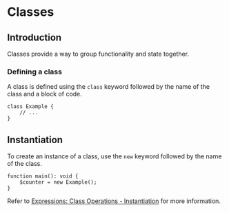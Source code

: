 # Classes

## Introduction

Classes provide a way to group functionality and state together.

### Defining a class

A class is defined using the `class` keyword followed by the name of the class and a block of code.

```
class Example {
    // ...
}
```

## Instantiation

To create an instance of a class, use the `new` keyword followed by the name of the class.

```
function main(): void {
    $counter = new Example();
}
```

Refer to [Expressions: Class Operations - Instantiation](../expressions/class-operations.md#instantiation) for more information.
